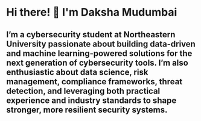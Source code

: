 # Hi there! 👋 I'm Daksha Mudumbai
**I’m a cybersecurity student at Northeastern University passionate about building data-driven and machine learning-powered solutions for the next generation of cybersecurity tools. I’m also enthusiastic about data science, risk management, compliance frameworks, threat detection, and leveraging both practical experience and industry standards to shape stronger, more resilient security systems.**
---
